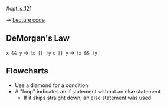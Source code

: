 #cpt_s_121 

-> [Lecture code](https://github.com/mathletedev/cpt_s/blob/main/121/lectures/2023-09-20)

## DeMorgan's Law

`x && y` -> `!x || !y`
`x || y` -> `!x && !y`

## Flowcharts

- Use a diamond for a condition
- A "loop" indicates an if statement without an else statement
	- If it skips straight down, an else statement was used